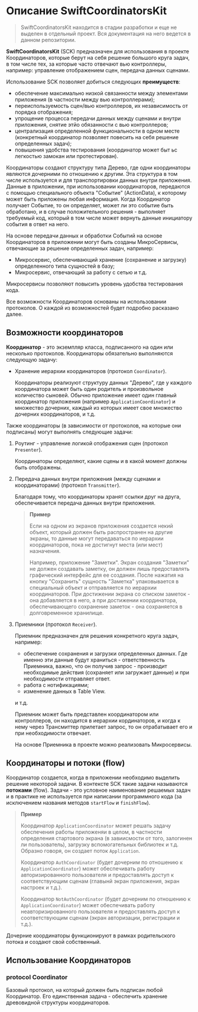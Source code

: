 # Описание SwiftCoordinatorsKit

> SwiftCoordinatorsKit находится в стадии разработки и еще не выделен в отдельный проект. Вся документация на него ведется в данном репозитории.

**SwiftCoordinatorsKit** (SCK) предназначен для использования в проекте Координаторов, которые берут на себя решение большого круга задач, в том числе тех, за которые часто отвечают вью контроллеры, например: управление отображением сцен, передача данных сценами.

Использование SCK позволяет добиться следующих **преимуществ**:

- обеспечение максимально низкой связанности между элементами приложения (в частности между вью контроллерами);
- переиспользуемость сцен/вью контроллеров, их независимость от порядка отображения;
- упрощение процесса передачи данных между сценами и внутри приложения, снятие этйо обязанности с вью контроллеров;
- централизация определенной функциональности в одном месте (конкретный координатор позволяет повесить на себя решение определенных задач);
- повышения удобства тестирования (координатор может быт ьс легкостью замокан или протестирован).

Координаторы создают структуру типа Дерево, где одни координаторы являются дочерними по отношению к другим. Эта структура в том числе используется и для транспортировки данных внутри приложения. Данные в приложении, при использовании координаторов, передаются с помощью специального объекта "Событие" (ActionData), к которому может быть приложены любая информация. Когда Координатор получает Событие, то он определяет, может ли это событие быть обработано, и в случае положительного решения - выполняет требуемый код, который в том числе может вернуть данные инициатору события в ответ на него.

На основе передачи данных и обработки Событий на основе Координаторов в приложении могут быть созданы МикроСервисы, отвечающие за решение определенных задач, например:

- Микросервис, обеспечивающий хранение (сохранение и загрузку) определенного типа сущностей в базу;
- Микросервис, отвечающий за работу с сетью и т.д.

Микросервисы позволяют повысить уровень удобства тестирования кода.

Все возможности Координаторов основаны на использовании протоколов. О каждой из возможностей будет подробно расказано далее.


## Возможности координаторов

**Координатор** - это экземпляр класса, подписанного на один или несколько протоколов. Координаторы обязательно выполняются следующую задачу:

- Хранение иерархии координаторов (протокол `Coordinator`).
	
	Координаторы реализуют структуру данных "Дерево", где у каждого координатора может быть один родитель и произвольное количество сыновей. Обычно приложение имеет один главный координатор приложения (например `ApplicationCoordinator`) и множество дочерних, каждый из которых имеет свое множество дочерних координаторов, и т.д.

Также координаторы (в зависимости от протоколов, на которые они подписаны) могут выполнять следующие задачи:

1. Роутинг - управление логикой отображения сцен (протокол `Presenter`).

	Координаторы определяют, какие сцены и в какой момент должны быть отображены.

2. Передача данных внутри приложения (между сценами и координаторами) (протокол `Transmitter`).

	Благодаря тому, что координаторы хранят ссылки друг на друга, обеспечивается передача данных внутри приложения.
	
	> **Пример**
	> 
	> Если на одном из экранов приложения создается некий объект, который должен быть распространен на другие экраны, то данные могут передаваться по иерархии координаторов, пока не достигнут места (или мест) назначения. 
	> 
	> 	Например, приложение "Заметки". Экран создания "Заметки" не должен создавать заметку, он должен лишь предоставлять графический интерфейс для ее создания. После нажатия на кнопку "Сохранить" сущность "Заметка" упаковывается в специальный объект и отправляется по иерархии координаторов. При достижении экрана со списком заметок - она добавляется в него, а при достижении координатора, обеспечивающего сохранение заметок - она сохраняется в долговременное хранилище.

3. Приемники (протокол `Receiver`).

	Приемник предназначен для решения конкретного круга задач, например:
	* обеспечение сохранения и загрузки определенных данных. Где именно эти данные будут храниться - ответственность Приемника, важно, что он получив запрос - производит необходимые действия (сохраняет или загружает данные) и при необходимости отправляет ответ.
	* работа с нотификациями;
	* изменение данных в Table View.
	
	и т.д.
	
	Приемник может быть представлен координатором или контроллеров, он находится в иерархии кординаторов, и когда к нему через Трансмиттер прилетает запрос, то он отрабатывает его и при необходимости отвечает.
	
	На основе Приемника в проекте можно реализовать Микросервисы.


## Координаторы и потоки (flow) 

Координатор создается, когда в приложении необходимо выделить решение некоторой задачи. В контексте SCK такие задачи называются **потоками** (flow). Задачи - это условное наименование решаемых задач и в практике не используется при написании программного кода (за исключением названия методов `startFlow` и `finishFlow`). 

> **Пример**
> 
> Координатор `ApplicationCoordinator` может решать задачу обеспечения работы приложеняи в целом, в частности определения стартового экрана (в завиисмости от того, залогинен ли пользователь), загрузку вспомогательных библиотек и т.д. Образно говоря, он создает поток `Application`.
> 
> Координатор `AuthCoordinator` (будет дочерним по отношению к `ApplicationCoordinator`) может обеспечивать работу авторизированного пользователя и предоставлять доступ к соответствующим сценам (главынй экран приложения, экран настроек и т.д.).
> 
> Координатор `NotAuthCoordinator` (будет дочерним по отношению к `ApplicationCoordinator`) может обеспечивать работу неавторизированного пользователя и предоставлять доступ к соответствующим сценам (экран авторизации, регистрации и т.д.).

Дочерние координаторы функционируют в рамках родительского потока и создают свой собственный.

## Использование Координаторов


### protocol Coordinator

Базовый протокол, на который должен быть подписан любой Координатор. Его единственная задача - обеспечить хранение древовидной структуры координаторов.
